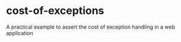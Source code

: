 # cost-of-exceptions
A practical example to assert the cost of exception handling in a web application
